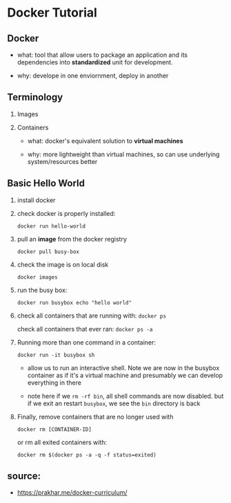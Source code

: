 # Docker Tutorial

## Docker

* what: tool that allow users to package an application and its dependencies into **standardized** unit for development. 

* why: develope in one enviornment, deploy in another

## Terminology

1. Images

2. Containers

	* what: docker's equivalent solution to **virtual machines**

	* why: more lightweight than virtual machines, so can use underlying system/resources better

## Basic Hello World

1. install docker

2. check docker is properly installed:

	`docker run hello-world`

3. pull an **image** from the docker registry

	`docker pull busy-box`

4. check the image is on local disk

	`docker images`

5. run the busy box:	

	`docker run busybox echo "hello world"`

6. check all containers that are running with: `docker ps`

   check all containers that ever ran: `docker ps -a`

7. Running more than one command in a container:

	`docker run -it busybox sh`

	* allow us to run an interactive shell. Note we are now 
	in the busybox container as if it's a virtual machine
	and presumably we can develop everything in there

	* note here if we `rm -rf bin`, all shell commands are now disabled.
	  but if we exit an restart `busybox`, we see the `bin` directory is back

8. Finally, remove containers that are no longer used with
	
	`docker rm [CONTAINER-ID]`

	or rm all exited containers with:

	`docker rm $(docker ps -a -q -f status=exited)`




## source: 
* https://prakhar.me/docker-curriculum/




































